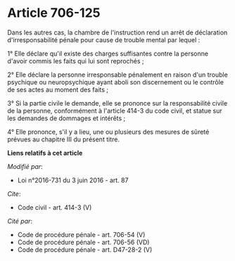 # Article 706-125

Dans les autres cas, la chambre de l'instruction rend un arrêt de déclaration d'irresponsabilité pénale pour cause de trouble
mental par lequel : 

1° Elle déclare qu'il existe des charges suffisantes contre la personne d'avoir commis les faits qui lui sont reprochés ; 

2° Elle déclare la personne irresponsable pénalement en raison d'un trouble psychique ou neuropsychique ayant aboli son
discernement ou le contrôle de ses actes au moment des faits ; 

3° Si la partie civile le demande, elle se prononce sur la responsabilité civile de la personne, conformément à l'article
414-3 du code civil, et statue sur les demandes de dommages et intérêts ; 

4° Elle prononce, s'il y a lieu, une ou plusieurs des mesures de sûreté prévues au chapitre III du présent titre.

**Liens relatifs à cet article**

_Modifié par_:

  - Loi n°2016-731 du 3 juin 2016 - art. 87

_Cite_:

  - Code civil - art. 414-3 (V)

_Cité par_:

  - Code de procédure pénale - art. 706-54 (V)
  - Code de procédure pénale - art. 706-56 (VD)
  - Code de procédure pénale - art. D47-28-2 (V)
